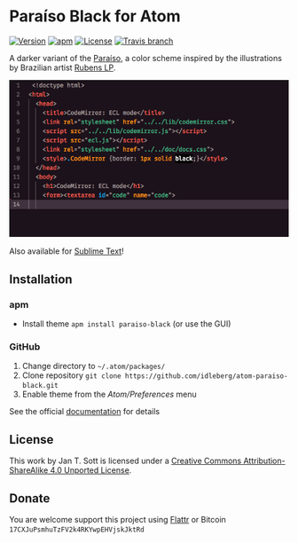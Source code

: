# Paraíso Black for Atom

[![Version](https://img.shields.io/apm/v/paraiso-black.svg?style=flat-square)](https://atom.io/themes/paraiso-black)
[![apm](https://img.shields.io/apm/dm/paraiso-black.png?style=flat-square)](https://atom.io/themes/paraiso-black)
[![License](https://img.shields.io/apm/l/paraiso-black.svg?style=flat-square)](http://creativecommons.org/licenses/by-sa/4.0/deed.en_US)
[![Travis branch](https://img.shields.io/travis/idleberg/atom-paraiso-black/master.svg?style=flat-square)](https://travis-ci.org/idleberg/atom-paraiso-black)

A darker variant of the [Paraíso](https://github.com/idleberg/atom-paraiso-dark), a color scheme inspired by the illustrations by Brazilian artist [Rubens LP](http://www.rubenslp.com.br/).

![Screenshot](https://raw.githubusercontent.com/idleberg/atom-paraiso-black/master/screenshot.png)

Also available for [Sublime Text](https://github.com/idleberg/ParaisoBlack.tmTheme)!

## Installation

### apm

* Install theme `apm install paraiso-black` (or use the GUI)

### GitHub

1. Change directory to `~/.atom/packages/`
2. Clone repository `git clone https://github.com/idleberg/atom-paraiso-black.git`
3. Enable theme from the *Atom/Preferences* menu

See the official [documentation](https://atom.io/docs/latest/converting-a-text-mate-theme) for details

## License

This work by Jan T. Sott is licensed under a [Creative Commons Attribution-ShareAlike 4.0 Unported License](http://creativecommons.org/licenses/by-sa/4.0/deed.en_US).

## Donate

You are welcome support this project using [Flattr](https://flattr.com/submit/auto?user_id=idleberg&url=https://github.com/idleberg/atom-paraiso-black) or Bitcoin `17CXJuPsmhuTzFV2k4RKYwpEHVjskJktRd`